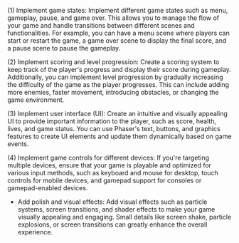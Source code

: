 (1) Implement game states: Implement different game states such as menu, gameplay, pause, and game over. This allows you to manage the flow of your game and handle transitions between different scenes and functionalities. For example, you can have a menu scene where players can start or restart the game, a game over scene to display the final score, and a pause scene to pause the gameplay.

(2) Implement scoring and level progression: Create a scoring system to keep track of the player's progress and display their score during gameplay. Additionally, you can implement level progression by gradually increasing the difficulty of the game as the player progresses. This can include adding more enemies, faster movement, introducing obstacles, or changing the game environment.

(3) Implement user interface (UI): Create an intuitive and visually appealing UI to provide important information to the player, such as score, health, lives, and game status. You can use Phaser's text, buttons, and graphics features to create UI elements and update them dynamically based on game events.

(4) Implement game controls for different devices: If you're targeting multiple devices, ensure that your game is playable and optimized for various input methods, such as keyboard and mouse for desktop, touch controls for mobile devices, and gamepad support for consoles or gamepad-enabled devices.

* Add polish and visual effects: Add visual effects such as particle systems, screen transitions, and shader effects to make your game visually appealing and engaging. Small details like screen shake, particle explosions, or screen transitions can greatly enhance the overall experience.